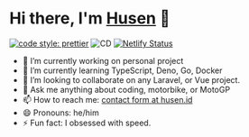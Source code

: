 # Hi there, I'm [Husen](http://husen.id) 👋

[![code style: prettier](https://img.shields.io/badge/code_style-prettier-ff69b4.svg?style=flat-square)](https://github.com/prettier/prettier) ![CD](https://github.com/hapakaien/hapakaien/workflows/CD/badge.svg) [![Netlify Status](https://api.netlify.com/api/v1/badges/82403f6f-4df7-4120-8aac-5d5befb70ad0/deploy-status)](https://app.netlify.com/sites/husen-id/deploys)

- 🔭 I’m currently working on personal project
- 🌱 I’m currently learning TypeScript, Deno, Go, Docker
- 👯 I’m looking to collaborate on any Laravel, or Vue project.
- 💬 Ask me anything about coding, motorbike, or MotoGP
- 📫 How to reach me: [contact form at husen.id](https://husen.id/#contact-form)
- 😄 Pronouns: he/him
- ⚡ Fun fact: I obsessed with speed.

